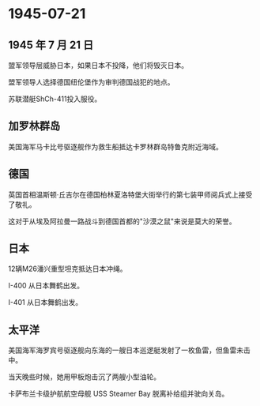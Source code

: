 # 1945-07-21

## 1945 年 7 月 21 日

盟军领导层威胁日本，如果日本不投降，他们将毁灭日本。

盟军领导人选择德国纽伦堡作为审判德国战犯的地点。

苏联潜艇ShCh-411投入服役。

## 加罗林群岛

美国海军马卡比号驱逐舰作为救生船抵达卡罗林群岛特鲁克附近海域。

## 德国

英国首相温斯顿·丘吉尔在德国柏林夏洛特堡大街举行的第七装甲师阅兵式上接受了敬礼。

这对于从埃及阿拉曼一路战斗到德国首都的"沙漠之鼠"来说是莫大的荣誉。

## 日本

12辆M26潘兴重型坦克抵达日本冲绳。

I-400 从日本舞鹤出发。

I-401 从日本舞鹤出发。

## 太平洋

美国海军海罗宾号驱逐舰向东海的一艘日本巡逻艇发射了一枚鱼雷，但鱼雷未击中。

当天晚些时候，她用甲板炮击沉了两艘小型油轮。

卡萨布兰卡级护航航空母舰 USS Steamer Bay 脱离补给组并驶向关岛。

